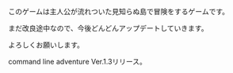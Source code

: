 このゲームは主人公が流れついた見知らぬ島で冒険をするゲームです。

まだ改良途中なので、今後どんどんアップデートしていきます。

よろしくお願いします。

command line adventure Ver.1.3リリース。

